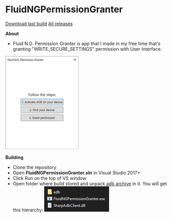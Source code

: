 # FluidNGPermissionGranter
[Download last build](https://github.com/Dubzer/FluidNGPermissionGranter/releases/download/release/FluidNGPermissionGranterR1.zip) 
[All releases](https://github.com/Dubzer/FluidNGPermissionGranter/releases) 

**About**

 - Fluid N.G. Permission Granter is app that I made in my free time
   that's granting "WRITE_SECURE_SETTINGS" permission with User
   Interface. 
   
![alt text](https://raw.githubusercontent.com/Dubzer/FluidNGPermissionGranter/readme/screenshots/mainwindow.png)

**Building**
 - Clone the repository
 - Open **FluidNGPermissionGranter.sln** in Visual Studio 2017+
 - Click Run on the top of VS window
 - Open folder where build stored and unpack [adb archive](https://raw.githubusercontent.com/Dubzer/FluidNGPermissionGranter/readme/adb.zip) in it. You will get this hierarchy:
 ![alt text](https://raw.githubusercontent.com/Dubzer/FluidNGPermissionGranter/readme/screenshots/hierarchy.png)
